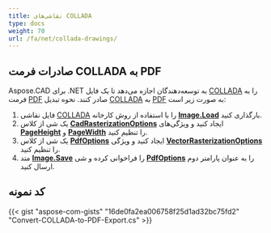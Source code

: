 ```yaml
---
title: نقاشی‌های COLLADA
type: docs
weight: 70
url: /fa/net/collada-drawings/
---
```


## **صادرات فرمت COLLADA به PDF**

Aspose.CAD برای .NET به توسعه‌دهندگان اجازه می‌دهد تا یک فایل [COLLADA](https://docs.fileformat.com/3d/dae/) را به فرمت [PDF](https://docs.fileformat.com/pdf/) صادر کنند. نحوه تبدیل [COLLADA](https://docs.fileformat.com/3d/dae/) به [PDF](https://docs.fileformat.com/pdf/) به صورت زیر است:

1. فایل نقاشی [COLLADA](https://docs.fileformat.com/3d/dae/) را با استفاده از روش کارخانه [**Image.Load**](https://reference.aspose.com/cad/net/aspose.cad.image/load/methods/2) بارگذاری کنید.
1. یک شی از کلاس [**CadRasterizationOptions**](https://reference.aspose.com/cad/net/aspose.cad.imageoptions/cadrasterizationoptions) ایجاد کنید و ویژگی‌های [**PageHeight**](https://reference.aspose.com/cad/net/aspose.cad.imageoptions/vectorrasterizationoptions/properties/pageheight) و [**PageWidth**](https://reference.aspose.com/cad/net/aspose.cad.imageoptions/vectorrasterizationoptions/properties/pagewidth) را تنظیم کنید.
1. یک شی از کلاس [**PdfOptions**](https://reference.aspose.com/cad/net/aspose.cad.imageoptions/pdfoptions) ایجاد کنید و ویژگی [**VectorRasterizationOptions**](https://reference.aspose.com/cad/net/aspose.cad.imageoptions/vectorrasterizationoptions) را تنظیم کنید.
1. متد [**Image.Save**](https://reference.aspose.com/cad/net/aspose.cad/image/methods/save/index) را فراخوانی کرده و شی [**PdfOptions**](https://reference.aspose.com/cad/net/aspose.cad.imageoptions/pdfoptions) را به عنوان پارامتر دوم ارسال کنید.

## کد نمونه

{{< gist "aspose-com-gists" "16de0fa2ea006758f25d1ad32bc75fd2" "Convert-COLLADA-to-PDF-Export.cs" >}}
